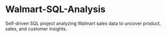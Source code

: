 # Walmart-SQL-Analysis
Self-driven SQL project analyzing Walmart sales data to uncover product, sales, and customer insights.
